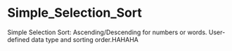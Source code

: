 # Simple_Selection_Sort
Simple Selection Sort: Ascending/Descending for numbers or words. User-defined data type and sorting order.HAHAHA

